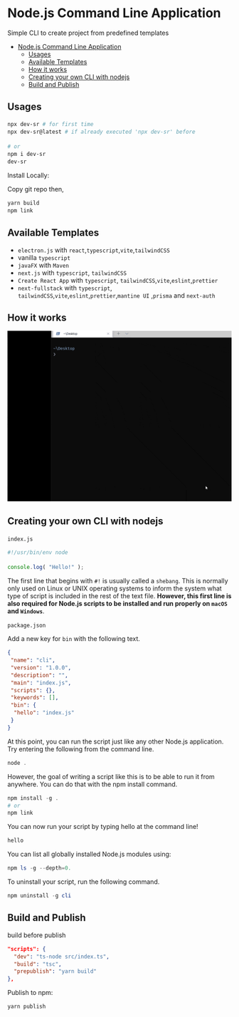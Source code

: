 # Node.js Command Line Application

Simple CLI to create project from predefined templates

- [Node.js Command Line Application](#nodejs-command-line-application)
  - [Usages](#usages)
  - [Available Templates](#available-templates)
  - [How it works](#how-it-works)
  - [Creating your own CLI with nodejs](#creating-your-own-cli-with-nodejs)
  - [Build and Publish](#build-and-publish)

## Usages

```bash
npx dev-sr # for first time
npx dev-sr@latest # if already executed 'npx dev-sr' before

# or
npm i dev-sr
dev-sr
```

Install Locally:

Copy git repo then,

```sh
yarn build
npm link
```

## Available Templates

- `electron.js` with `react`,`typescript`,`vite`,`tailwindCSS`
- vanilla `typescript`
- `javaFX` with `Maven`
- `next.js` with  `typescript`, `tailwindCSS`
- `Create React App` with `typescript`, `tailwindCSS`,`vite`,`eslint`,`prettier`
- `next-fullstack` with `typescript`, `tailwindCSS`,`vite`,`eslint`,`prettier`,`mantine UI` ,`prisma` and `next-auth`

## How it works

![gif](https://raw.githubusercontent.com/dev-SR/node-cli/main/cli.gif)

## Creating your own CLI with nodejs

 `index.js`

```javascript
#!/usr/bin/env node

console.log( "Hello!" );
```

The first line that begins with `#!` is usually called a `shebang`. This is normally only used on Linux or UNIX operating systems to inform the system what type of script is included in the rest of the text file. **However, this first line is also required for Node.js scripts to be installed and run properly on `macOS` and `Windows`**.

`package.json`

Add a new key for `bin` with the following text.

```json
{
 "name": "cli",
 "version": "1.0.0",
 "description": "",
 "main": "index.js",
 "scripts": {},
 "keywords": [],
 "bin": {
  "hello": "index.js"
 }
}

```

At this point, you can run the script just like any other Node.js application. Try entering the following from the command line.

```powershell
node .
```

However, the goal of writing a script like this is to be able to run it from anywhere. You can do that with the npm install command.

```powershell
npm install -g .
# or
npm link
```

You can now run your script by typing hello at the command line!

```powershell
hello
```

You can list all globally installed Node.js modules using:

```powershell
npm ls -g --depth=0.
```

To uninstall your script, run the following command.

```powershell
npm uninstall -g cli
```

## Build and Publish

build before publish

```json
"scripts": {
  "dev": "ts-node src/index.ts",
  "build": "tsc",
  "prepublish": "yarn build"
},
```

Publish to npm:

```sh
yarn publish
```
